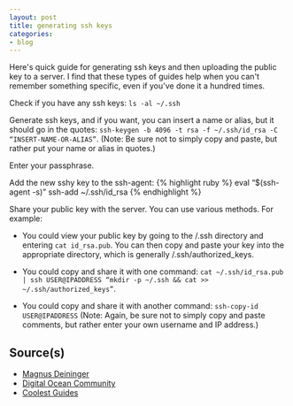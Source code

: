 ```yaml
---
layout: post
title: generating ssh keys
categories:
- blog
---
```


Here's quick guide for generating ssh keys and then uploading the public key to
a server. I find that these types of guides help when you can't remember something
specific, even if you've done it a hundred times.

Check if you have any ssh keys:
`ls -al ~/.ssh`

Generate ssh keys, and  if you want, you can insert a name or alias, but it should go in the quotes:
`ssh-keygen -b 4096 -t rsa -f ~/.ssh/id_rsa -C “INSERT-NAME-OR-ALIAS”`.
(Note: Be sure not to simply copy and paste, but rather put your name or alias in quotes.)

Enter your passphrase.

Add the new sshy key to the ssh-agent:
{% highlight ruby %}
eval “$(ssh-agent -s)”
ssh-add ~/.ssh/id_rsa
{% endhighlight %}

Share your public key with the server. You can use various methods. For example:

* You could view your public key by going to the /.ssh directory and entering `cat id_rsa.pub`.
You can then copy and paste your key into the appropriate directory, which is generally /.ssh/authorized_keys.

* You could copy and share it with one command: `cat ~/.ssh/id_rsa.pub | ssh USER@IPADDRESS “mkdir -p ~/.ssh && cat >> ~/.ssh/authorized_keys”`.

* You could copy and share it with another command: `ssh-copy-id USER@IPADDRESS`
(Note: Again, be sure not to simply copy and paste comments, but rather enter your own username and IP address.)

## Source(s)
* [Magnus Deininger](https://ef.gy/hardening-ssh)
* [Digital Ocean Community](https://www.digitalocean.com/community/tutorials/how-to-set-up-ssh-keys--2)
* [Coolest Guides](https://coolestguidesontheplanet.com/make-passwordless-ssh-connection-osx-10-9-mavericks-linux/)
